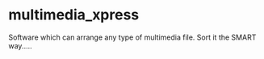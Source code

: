 multimedia_xpress
=================

Software which can arrange any type of multimedia file. Sort it the SMART way.....
